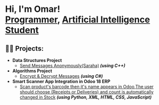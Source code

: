 <h1>Hi, I'm Omar! <br/><a href="https://www.linkedin.com/in/omar-ganoub-1550ba294">Programmer</a>, <a href="https://www.linkedin.com/in/omar-ganoub-1550ba294">Artificial Intelligence Student</a>
<h2>👨‍💻 Projects:</h2>

- <b>Data Structures Project </b>
  - [Send Messages Anonymously(Saraha)]()<b><i> (using C++)</i></b>
- <b>Algorithms Project </b>
  - [Encrypt & Decrypt Messages](https://github.com/MinaBoktor/RSA-secureX) <b><i>(using C#)</b></i>
- <b>Smart Scanner App Integration in Odoo 18 ERP </b>
  - [Scan product's barcode then it's name appears in Odoo,The user should choose (Receipts or Deliveries) and count is automatically changed in Stock](https://github.com/SQUADbcc/omar-ganoub4.git) <b><i>(using Python, XML, HTML, CSS, JavaScript)</i></b>
  

